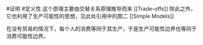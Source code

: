 #证明 #定义性 
这个原理主要由交替关系原理推导而来
[[Trade-offs]]
除此之外，它也利用了生产可能性的思想，见此处引用中的图二
[[Simple Models]]

在没有贸易的情况下，每个人的消费等同于其生产，于是生产可能性边界也等同于消费可能性边界。


